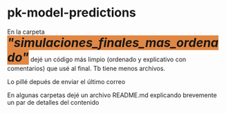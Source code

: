 # pk-model-predictions

En la carpeta <span style="background-color:#e28743; font-size: 2em">***"simulaciones_finales_mas_ordenado"***</span> dejé un código más limpio (ordenado y explicativo con comentarios) que usé al final. Tb tiene menos archivos. 

Lo pillé depués de enviar el último correo

En algunas carpetas dejé un archivo README.md explicando brevemente un par de detalles del contenido

